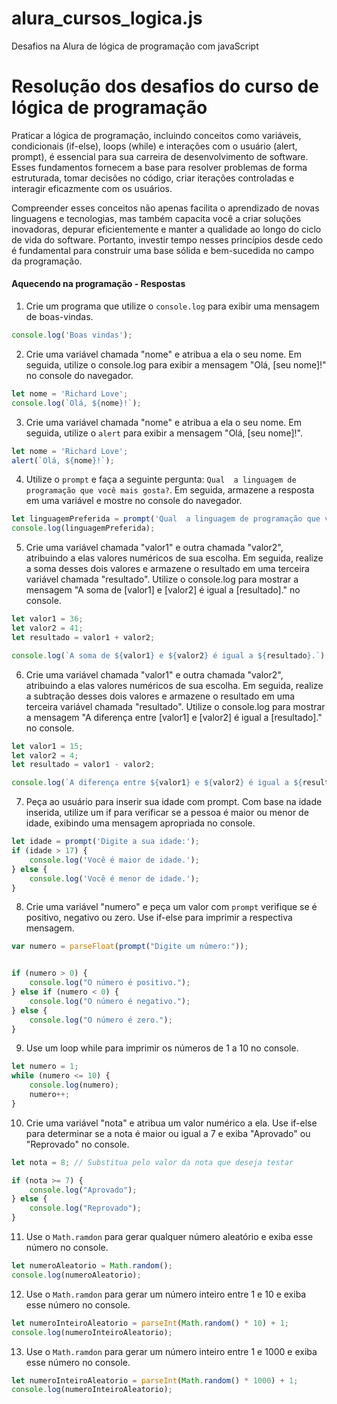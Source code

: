 # alura_cursos_logica.js
Desafios na Alura de lógica de programação com javaScript 

# Resolução dos desafios do curso de lógica de programação

Praticar a lógica de programação, incluindo conceitos como variáveis, condicionais (if-else), loops (while) e interações com o usuário (alert, prompt), é essencial para sua carreira de desenvolvimento de software. Esses fundamentos fornecem a base para resolver problemas de forma estruturada, tomar decisões no código, criar iterações controladas e interagir eficazmente com os usuários. 

Compreender esses conceitos não apenas facilita o aprendizado de novas linguagens e tecnologias, mas também capacita você a criar soluções inovadoras, depurar eficientemente e manter a qualidade ao longo do ciclo de vida do software. Portanto, investir tempo nesses princípios desde cedo é fundamental para construir uma base sólida e bem-sucedida no campo da programação.

#### Aquecendo na programação - Respostas

1) Crie um programa que utilize o `console.log` para exibir uma mensagem de boas-vindas.

```js
console.log('Boas vindas');
```

2) Crie uma variável chamada "nome" e atribua a ela o seu nome. Em seguida, utilize o console.log para exibir a mensagem "Olá, [seu nome]!" no console do navegador.

```js
let nome = 'Richard Love';
console.log(`Olá, ${nome}!`);
```

3) Crie uma variável chamada "nome" e atribua a ela o seu nome. Em seguida, utilize o `alert` para exibir a mensagem "Olá, [seu nome]!".

```js
let nome = 'Richard Love';
alert(`Olá, ${nome}!`);
```

4) Utilize o `prompt` e faça a seguinte pergunta: `Qual  a linguagem de programação que você mais gosta?`. Em seguida, armazene a resposta em uma variável e mostre no console do navegador.

```js
let linguagemPreferida = prompt('Qual  a linguagem de programação que você mais gosta?');
console.log(linguagemPreferida);
```

5) Crie uma variável chamada "valor1" e outra chamada "valor2", atribuindo a elas valores numéricos de sua escolha. Em seguida, realize a soma desses dois valores e armazene o resultado em uma terceira variável chamada "resultado". Utilize o console.log para mostrar a mensagem "A soma de [valor1] e [valor2] é igual a [resultado]." no console.

```js
let valor1 = 36;
let valor2 = 41;
let resultado = valor1 + valor2;

console.log(`A soma de ${valor1} e ${valor2} é igual a ${resultado}.`)
```

6) Crie uma variável chamada "valor1" e outra chamada "valor2", atribuindo a elas valores numéricos de sua escolha. Em seguida, realize a subtração desses dois valores e armazene o resultado em uma terceira variável chamada "resultado". Utilize o console.log para mostrar a mensagem "A diferença entre [valor1] e [valor2] é igual a [resultado]." no console.

```js
let valor1 = 15;
let valor2 = 4;
let resultado = valor1 - valor2;

console.log(`A diferença entre ${valor1} e ${valor2} é igual a ${resultado}.`);
```

7)  Peça ao usuário para inserir sua idade com prompt. Com base na idade inserida, utilize um if para verificar se a pessoa é maior ou menor de idade, exibindo uma mensagem apropriada no console.

```js 
let idade = prompt('Digite a sua idade:');
if (idade > 17) {
    console.log('Você é maior de idade.');
} else {
    console.log('Você é menor de idade.');
}
```

8) Crie uma variável "numero" e peça um valor com `prompt` verifique se é positivo, negativo ou zero. Use if-else para imprimir a respectiva mensagem.

```js
var numero = parseFloat(prompt("Digite um número:"));


if (numero > 0) {
    console.log("O número é positivo.");
} else if (numero < 0) {
    console.log("O número é negativo.");
} else {
    console.log("O número é zero.");
}
```

9) Use um loop while para imprimir os números de 1 a 10 no console.

```js
let numero = 1;
while (numero <= 10) {
    console.log(numero);
    numero++;
}
```

10) Crie uma variável "nota" e atribua um valor numérico a ela. Use if-else para determinar se a nota é maior ou igual a 7 e exiba "Aprovado" ou "Reprovado" no console.

```js
let nota = 8; // Substitua pelo valor da nota que deseja testar

if (nota >= 7) {
    console.log("Aprovado");
} else {
    console.log("Reprovado");
}
```

11) Use o `Math.ramdon` para gerar qualquer número aleatório e exiba esse número no console.

```js 
let numeroAleatorio = Math.random();
console.log(numeroAleatorio);
```

12) Use o `Math.ramdon` para gerar um número inteiro entre 1 e 10 e exiba esse número no console.

```js
let numeroInteiroAleatorio = parseInt(Math.random() * 10) + 1;
console.log(numeroInteiroAleatorio);
```


13) Use o `Math.ramdon` para gerar um número inteiro entre 1 e 1000 e exiba esse número no console.

```js
let numeroInteiroAleatorio = parseInt(Math.random() * 1000) + 1;
console.log(numeroInteiroAleatorio);
```
